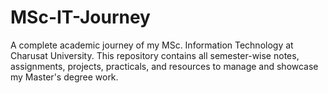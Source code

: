 # MSc-IT-Journey
A complete academic journey of my MSc. Information Technology at Charusat University. This repository contains all semester-wise notes, assignments, projects, practicals, and resources to manage and showcase my Master's degree work.

